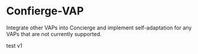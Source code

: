 # Confierge-VAP
Integrate other VAPs into Concierge and implement self-adaptation for any VAPs that are not currently supported.

test v1